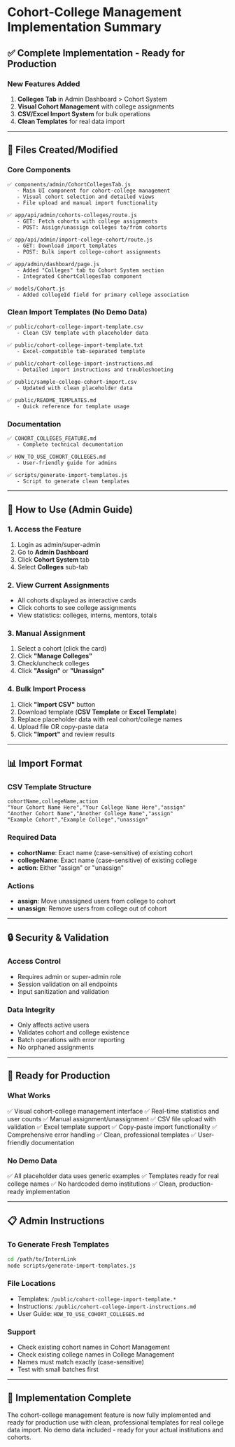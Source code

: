 # Cohort-College Management Implementation Summary

## ✅ Complete Implementation - Ready for Production

### New Features Added
1. **Colleges Tab** in Admin Dashboard > Cohort System
2. **Visual Cohort Management** with college assignments
3. **CSV/Excel Import System** for bulk operations
4. **Clean Templates** for real data import

---

## 📁 Files Created/Modified

### Core Components
```
✅ components/admin/CohortCollegesTab.js
   - Main UI component for cohort-college management
   - Visual cohort selection and detailed views
   - File upload and manual import functionality

✅ app/api/admin/cohorts-colleges/route.js
   - GET: Fetch cohorts with college assignments
   - POST: Assign/unassign colleges to/from cohorts

✅ app/api/admin/import-college-cohort/route.js
   - GET: Download import templates
   - POST: Bulk import college-cohort assignments

✅ app/admin/dashboard/page.js
   - Added "Colleges" tab to Cohort System section
   - Integrated CohortCollegesTab component

✅ models/Cohort.js
   - Added collegeId field for primary college association
```

### Clean Import Templates (No Demo Data)
```
✅ public/cohort-college-import-template.csv
   - Clean CSV template with placeholder data

✅ public/cohort-college-import-template.txt
   - Excel-compatible tab-separated template

✅ public/cohort-college-import-instructions.md
   - Detailed import instructions and troubleshooting

✅ public/sample-college-cohort-import.csv
   - Updated with clean placeholder data

✅ public/README_TEMPLATES.md
   - Quick reference for template usage
```

### Documentation
```
✅ COHORT_COLLEGES_FEATURE.md
   - Complete technical documentation

✅ HOW_TO_USE_COHORT_COLLEGES.md
   - User-friendly guide for admins

✅ scripts/generate-import-templates.js
   - Script to generate clean templates
```

---

## 🎯 How to Use (Admin Guide)

### 1. Access the Feature
1. Login as admin/super-admin
2. Go to **Admin Dashboard**
3. Click **Cohort System** tab
4. Select **Colleges** sub-tab

### 2. View Current Assignments
- All cohorts displayed as interactive cards
- Click cohorts to see college assignments
- View statistics: colleges, interns, mentors, totals

### 3. Manual Assignment
1. Select a cohort (click the card)
2. Click **"Manage Colleges"** 
3. Check/uncheck colleges
4. Click **"Assign"** or **"Unassign"**

### 4. Bulk Import Process
1. Click **"Import CSV"** button
2. Download template (**CSV Template** or **Excel Template**)
3. Replace placeholder data with real cohort/college names
4. Upload file OR copy-paste data
5. Click **"Import"** and review results

---

## 📊 Import Format

### CSV Template Structure
```csv
cohortName,collegeName,action
"Your Cohort Name Here","Your College Name Here","assign"
"Another Cohort Name","Another College Name","assign"
"Example Cohort","Example College","unassign"
```

### Required Data
- **cohortName**: Exact name (case-sensitive) of existing cohort
- **collegeName**: Exact name (case-sensitive) of existing college  
- **action**: Either "assign" or "unassign"

### Actions
- **assign**: Move unassigned users from college to cohort
- **unassign**: Remove users from college out of cohort

---

## 🔒 Security & Validation

### Access Control
- Requires admin or super-admin role
- Session validation on all endpoints
- Input sanitization and validation

### Data Integrity
- Only affects active users
- Validates cohort and college existence
- Batch operations with error reporting
- No orphaned assignments

---

## 🚀 Ready for Production

### What Works
✅ Visual cohort-college management interface
✅ Real-time statistics and user counts
✅ Manual assignment/unassignment
✅ CSV file upload with validation
✅ Excel template support
✅ Copy-paste import functionality
✅ Comprehensive error handling
✅ Clean, professional templates
✅ User-friendly documentation

### No Demo Data
✅ All placeholder data uses generic examples
✅ Templates ready for real college names
✅ No hardcoded demo institutions
✅ Clean, production-ready implementation

---

## 📋 Admin Instructions

### To Generate Fresh Templates
```bash
cd /path/to/InternLink
node scripts/generate-import-templates.js
```

### File Locations
- Templates: `/public/cohort-college-import-template.*`
- Instructions: `/public/cohort-college-import-instructions.md`
- User Guide: `HOW_TO_USE_COHORT_COLLEGES.md`

### Support
- Check existing cohort names in Cohort Management
- Check existing college names in College Management
- Names must match exactly (case-sensitive)
- Test with small batches first

---

## 🎉 Implementation Complete

The cohort-college management feature is now fully implemented and ready for production use with clean, professional templates for real college data import. No demo data included - ready for your actual institutions and cohorts.